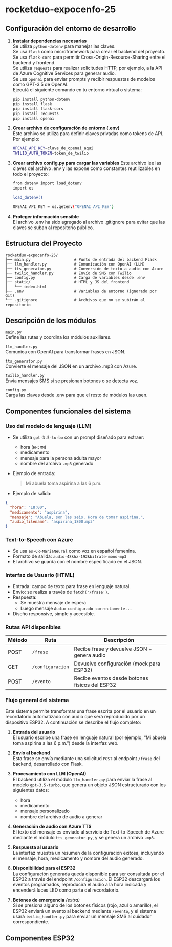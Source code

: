 # rocketduo-expocenfo-25

## Configuración del entorno de desarrollo

1. **Instalar dependencias necesarias**  
   Se utiliza `python-dotenv` para manejar las claves. \
   Se usa `flask` como microframework para crear el backend del proyecto. \
   Se usa `flask-cors` para permitir Cross-Origin-Resource-Sharing entre el backend y frontend. \
   Se utiliza `requests` para realizar solicitudes HTTP, por ejemplo, a la API de Azure Cognitive Services para generar audio. \
   Se usa `openai` para enviar prompts y recibir respuestas de modelos como GPT-3.5 de OpenAI. \
   Ejecutá el siguiente comando en tu entorno virtual o sistema:

   ```bash
   pip install python-dotenv
   pip install flask
   pip install flask-cors
   pip install requests
   pip install openai

2. **Crear archivo de configuración de entorno (.env)** \
Este archivo se utiliza para definir claves privadas como tokens de API.
Por ejemplo:

   ```bash
   OPENAI_API_KEY=clave_de_openai_aqui
   TWILIO_AUTH_TOKEN=token_de_twilio

3. **Crear archivo config.py para cargar las variables**
Este archivo lee las claves del archivo .env y las expone como constantes reutilizables en todo el proyecto:

   ```bash
   from dotenv import load_dotenv
   import os

   load_dotenv()

   OPENAI_API_KEY = os.getenv("OPENAI_API_KEY")

  4. **Proteger información sensible** \
  El archivo .env ha sido agregado al archivo .gitignore para evitar que las claves se suban al repositorio público.

## Estructura del Proyecto

```plaintext
rocketduo-expocenfo-25/
├── main.py                   # Punto de entrada del backend Flask
├── llm_handler.py            # Comunicación con OpenAI (LLM)
├── tts_generator.py          # Conversión de texto a audio con Azure
├── twilio_handler.py         # Envío de SMS con Twilio
├── config.py                 # Carga de variables desde .env
├── static/                   # HTML y JS del frontend
│   └── index.html
├── .env                      # Variables de entorno (ignorado por Git)
└── .gitignore                # Archivos que no se subirán al repositorio
```

## Descripción de los módulos
`main.py` \
Define las rutas y coordina los módulos auxiliares.

`llm_handler.py` \
Comunica con OpenAI para transformar frases en JSON.

`tts_generator.py` \
Convierte el mensaje del JSON en un archivo .mp3 con Azure.

`twilio_handler.py` \
Envía mensajes SMS si se presionan botones o se detecta voz.

`config.py` \
Carga las claves desde .env para que el resto de módulos las usen.

## Componentes funcionales del sistema

### Uso del modelo de lenguaje (LLM)
- Se utiliza `gpt-3.5-turbo` con un prompt diseñado para extraer:
  - hora (`HH:MM`)
  - medicamento
  - mensaje para la persona adulta mayor
  - nombre del archivo `.mp3` generado

- Ejemplo de entrada:
  > Mi abuela toma aspirina a las 6 p.m.

- Ejemplo de salida:
```json
{
  "hora": "18:00",
  "medicamento": "aspirina",
  "mensaje": "Abuela, son las seis. Hora de tomar aspirina.",
  "audio_filename": "aspirina_1800.mp3"
}
```


### Text-to-Speech con Azure

- Se usa `es-CR-MariaNeural` como voz en español femenina.
- Formato de salida: `audio-48khz-192kbitrate-mono-mp3`
- El archivo se guarda con el nombre especificado en el JSON.


### Interfaz de Usuario (HTML)

- Entrada: campo de texto para frase en lenguaje natural.
- Envío: se realiza a través de `fetch('/frase')`.
- Respuesta:
  - Se muestra mensaje de espera
  - Luego mensaje `Audio configurado correctamente...`
- Diseño responsive, simple y accesible.


### Rutas API disponibles

| Método | Ruta             | Descripción                                         |
|--------|------------------|-----------------------------------------------------|
| POST   | `/frase`         | Recibe frase y devuelve JSON + genera audio        |
| GET    | `/configuracion` | Devuelve configuración (mock para ESP32)           |
| POST   | `/evento`        | Recibe eventos desde botones físicos del ESP32     |

### Flujo general del sistema

Este sistema permite transformar una frase escrita por el usuario en un recordatorio automatizado con audio que será reproducido por un dispositivo ESP32. A continuación se describe el flujo completo:

1. **Entrada del usuario**  
   El usuario escribe una frase en lenguaje natural (por ejemplo, “Mi abuela toma aspirina a las 6 p.m.”) desde la interfaz web.


2. **Envío al backend**  
   Esta frase se envía mediante una solicitud `POST` al endpoint `/frase` del backend, desarrollado con Flask.


3. **Procesamiento con LLM (OpenAI)**  
   El backend utiliza el módulo `llm_handler.py` para enviar la frase al modelo `gpt-3.5-turbo`, que genera un objeto JSON estructurado con los siguientes datos:
   - hora
   - medicamento
   - mensaje personalizado
   - nombre del archivo de audio a generar


4. **Generación de audio con Azure TTS**  
   El texto del mensaje es enviado al servicio de Text-to-Speech de Azure mediante el módulo `tts_generator.py`, y se genera un archivo `.mp3`.


5. **Respuesta al usuario**  
   La interfaz muestra un resumen de la configuración exitosa, incluyendo el mensaje, hora, medicamento y nombre del audio generado.


6. **Disponibilidad para el ESP32**  
   La configuración generada queda disponible para ser consultada por el ESP32 a través del endpoint `/configuracion`. El ESP32 descargará los eventos programados, reproducirá el audio a la hora indicada y encenderá luces LED como parte del recordatorio.


7. **Botones de emergencia** *(extra)*  
   Si se presiona alguno de los botones físicos (rojo, azul o amarillo), el ESP32 enviará un evento al backend mediante `/evento`, y el sistema usará `twilio_handler.py` para enviar un mensaje SMS al cuidador correspondiente.

## Componentes ESP32